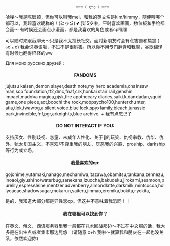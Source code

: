                                    ⏔⏔⏔ ꒰ ᧔ෆ᧓ ꒱ ⏔⏔⏔

哈喽～我是陈辰颖，但你可以叫我mei，和我的英文名是kim/kimmy，随便叫哪个都可以，我超喜欢昵称的！(≧ヮ≦) 💕
我15岁啦，平时喜欢画画，数位板和手绘都会画～ 有时候还会画点小漫画，都是我喜欢的角色或者cp嘿嘿

可以随时来跟我聊天～只是我不太擅长社交，面对新朋友时会有点害羞和尴尬 ( ๑ơ ₃ ơ) 我会说英语啦，不过不是很厉害。所以你不用专门翻译和我聊，谷歌翻译有时候也翻得怪怪的ww

Для моих русских друзей :

<h4 align="center"> FANDOMS </h4>
jujutsu kaisen,demon slayer,death note,my hero academia,chainsaw man,scp foundation,tf2,dmc,fnaf,crk,honkai stair rail,genshin impact,madoka magica,pjsk,the apothecary diaries,saiki.k,dandadan,squid game,one piece,aot,boochi the rock,mobpsycho100,hunterxhunter, atla,tlok,twawog,a silent voice,blue lock,spyxfamily,bleach,jurassic park,invincible,fnf,pgr,arknights,blue archive. + 我有点忘记了

<h4 align="center"> DO NOT INTERACT IF YOU: </h4>
支持厌女、性别歧视、恋童、未成年人性化、关于🍇的玩笑、仇视宗教、仇华、仇外、犹太复国主义、不喜欢/不尊重我的朋友、厌恶我的兴趣、proship、darkship 等行为或立场。

<h4 align="center"> 我最喜欢的cp: </h4>
gojohime,yutamaki,nanago,mechamiwa,itazawa,obamitsu,tankana,zennezu,inoaoi,giyushino/waterbug,sanekana,izuocha,bakudeku,jirokami,seamoon,purelily,espressleine,mentzer,advenberry,almondlatte,darkmilk,mintcocoa,hollycacao,shadowsugar,mokarun,saiteru,jinmao,eremika,bokita,ryokita,


是的，我知道大部分都是异性恋cp。但这并不意味着我恐同！！

<h4 align="center"> 我在哪里可以找到你？ </h4>
在英文、俄文、西语服务器里我一般都在咒术回战那边～不过在中文服的话，我大多是在出生点或者集市那边晃悠 （请随意 c+h 我啦～就算我和朋友在一起也没关系，依然欢迎你)


